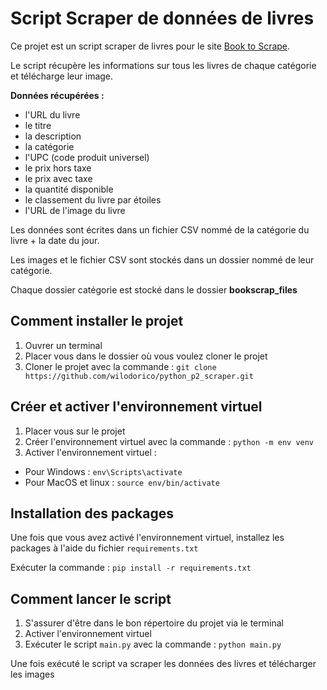 # Script Scraper de données de livres

Ce projet est un script scraper de livres pour le site [Book to Scrape](http://books.toscrape.com).

Le script récupère les informations sur tous les livres de chaque catégorie et télécharge leur image.

**Données récupérées :**
- l'URL du livre
- le titre
- la description
- la catégorie
- l'UPC (code produit universel)
- le prix hors taxe
- le prix avec taxe
- la quantité disponible
- le classement du livre par étoiles
- l'URL de l'image du livre

 
Les données sont écrites dans un fichier CSV nommé de la catégorie du livre + la date du jour.

Les images et le fichier CSV sont stockés dans un dossier nommé de leur catégorie.

Chaque dossier catégorie est stocké dans le dossier **bookscrap_files**

## Comment installer le projet
1. Ouvrer un terminal
2. Placer vous dans le dossier où vous voulez cloner le projet
3. Cloner le projet avec la commande : `git clone https://github.com/wilodorico/python_p2_scraper.git`

## Créer et activer l'environnement virtuel
1. Placer vous sur le projet
2. Créer l'environnement virtuel avec la commande : `python -m env venv`
3. Activer l'environnement virtuel :
- Pour Windows : `env\Scripts\activate`
- Pour MacOS et linux :  `source env/bin/activate`

## Installation des packages
Une fois que vous avez activé l'environnement virtuel, installez les packages à l'aide du fichier `requirements.txt` 

Exécuter la commande : `pip install -r requirements.txt`

## Comment lancer le script
1. S'assurer d'être dans le bon répertoire du projet via le terminal
2. Activer l'environnement virtuel
3. Exécuter le script `main.py` avec la commande : `python main.py`

Une fois exécuté le script va scraper les données des livres et télécharger les images

